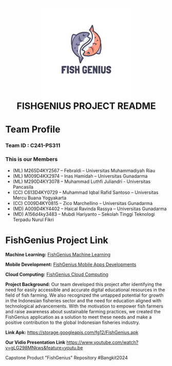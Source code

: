 <h1 align="center">
  <img align="center" src="https://github.com/zicomarchellino7/FishGenius/blob/c48faef7f9f5a4b28d1ad879f5d08cd5604bb98d/Machine%20Learning/images/Logo%20FishGenius.jpeg"  width="300"></img>
<br>
FISHGENIUS PROJECT README
</h1>
<div align="center">

</div>

# Team Profile

### Team ID : C241-PS311

### This is our Members

* (ML)  M265D4KY2567 – Febraldi – Universitas Muhammadiyah Riau
* (ML)  M009D4KX2974 – Inas Hamidah – Universitas Gunadarma
* (ML)  M290D4KY3078 – Muhammad Luthfi Juliandri - Universitas Pancasila
* (CC) C613D4KY0729 – Muhammad Iqbal Rafid Santoso – Universitas Mercu Buana Yogyakarta
* (CC) C009D4KY0815 – Zico Marchellino – Universitas Gunadarma
* (MD) A009D4KY4402 – Haical Ravinda Rassya – Universitas Gunadarma
* (MD) A156d4ky3483 – Mubdi Hariyanto – Sekolah Tinggi Teknologi Terpadu Nurul Fikri 

# FishGenius Project Link
**Machine Learning:**
<a href="https://github.com/zicomarchellino7/FishGenius/tree/ceff5a9b22097553c94dce2fc96fda192dceeda7/Machine%20Learning">FishGenius Machine Learning</a>

**Mobile Development:**
<a href="https://github.com/zicomarchellino7/FishGenius/tree/a8459c2fe7f8f91c5c1e6cac1996208444cf3627/Mobile%20Development">FishGenius Mobile Apps Developments</a>

**Cloud Computing:**
<a href="https://github.com/zicomarchellino7/FishGenius/tree/02781d2b7c67efcf5028eece3de8f0e92ade16f0/Cloud%20Computing">FishGenius Cloud Computing</a>

**Project Background:**
Our team developed this project after identifying the need for easily accessible and accurate digital educational resources in the field of fish farming. We also recognized the untapped potential for growth in the Indonesian fisheries sector and the need for education aligned with technological advancements. With the motivation to empower fish farmers and raise awareness about sustainable farming practices, we created the FishGenius application as a solution to meet these needs and make a positive contribution to the global Indonesian fisheries industry.

**Link Apk:**
https://storage.googleapis.com/fg12/FishGenius.apk

**Our Vidio Presentation Link**
https://www.youtube.com/watch?v=gLG298MNkws&feature=youtu.be

Capstone Product "FishGenius" Repository #Bangkit2024
